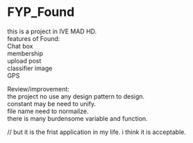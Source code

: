 # FYP_Found
this is a project in IVE MAD HD.</br>
features of Found:</br>
Chat box </br>
membership</br>
upload post</br>
classifier image</br>
GPS</br>

Review/improvement:</br>
the project no use any design pattern to design.</br>
constant may be need to unify.</br>
file name need to normailze.</br>
there is many burdensome variable and function.</br>

// but it is the frist application in my life. i think it is acceptable. </br>

